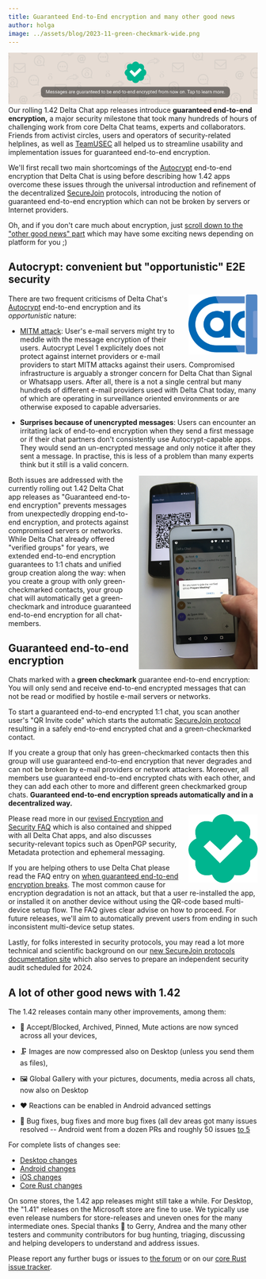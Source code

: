 ```yaml
---
title: Guaranteed End-to-End encryption and many other good news
author: holga
image: ../assets/blog/2023-11-green-checkmark-wide.png
---
```


![E2EE from now on](../assets/blog/2023-11-e2ee-activated.png)
Our rolling 1.42 Delta Chat app releases introduce 
**guaranteed end-to-end encryption,**
a major security milestone that took many hundreds of hours 
of challenging work from core Delta Chat teams, experts and collaborators.
Friends from activist circles, users and operators of security-related helplines,
as well as [TeamUSEC](https://teamusec.de) 
all helped us to streamline usability and implementation issues 
for guaranteed end-to-end encryption. 

We'll first recall two main shortcomings of the [Autocrypt](https://autocrypt.org)
end-to-end encryption that Delta Chat is using
before describing how 1.42 apps overcome these issues
through the universal introduction and refinement
of the decentralized [SecureJoin](https://securejoin.delta.chat) protocols,
introducing the notion of guaranteed end-to-end encryption
which can not be broken by servers or Internet providers. 

Oh, and if you don't care much about encryption, 
just [scroll down to the "other good news" part](#a-lot-of-other-good-news-with-142)
which may have some exciting news depending on platform for you ;) 

## Autocrypt: convenient but "opportunistic" E2E security 

<img src="../assets/logos/autocrypt.svg" width="140" style="float:right; margin-left:1em;" />

There are two frequent criticisms of Delta Chat's [Autocrypt](https://autocrypt.org) 
end-to-end encryption and its *opportunistic* nature: 

- [MITM attack](https://en.wikipedia.org/wiki/Man-in-the-middle_attack): 
  User's e-mail servers might try to meddle with the message encryption of their users. 
  Autocrypt Level 1 explicitely does not protect against internet providers or e-mail
  providers to start MITM attacks against their users. 
  Compromised infrastructure is arguably a stronger concern 
  for Delta Chat than Signal or Whatsapp users.
  After all, there is a not a single central 
  but many hundreds of different e-mail providers used with Delta Chat today,
  many of which are operating in surveillance oriented environments
  or are otherwise exposed to capable adversaries. 

- **Surprises because of unencrypted messages**: 
  Users can encounter an irritating lack of end-to-end encryption 
  when they send a first message or 
  if their chat partners don't consistently use Autocrypt-capable apps.
  They would send an un-encrypted message and only notice it after they sent a message. 
  In practise, this is less of a problem than many experts think 
  but it still is a valid concern. 

<img src="../assets/blog/join_verified_group.jpg" width="240" style="float:right; margin-left: 1em;" />

Both issues are addressed with the currently rolling out 1.42 Delta Chat app releases
as "Guaranteed end-to-end encryption" prevents messages 
from unexpectedly dropping end-to-end encryption,
and protects against compromised servers or networks. 
While Delta Chat already offered "verified groups" for years, 
we extended end-to-end encryption guarantees to 1:1 chats
and unified group creation along the way:
when you create a group with only green-checkmarked contacts,
your group chat will automatically get a green-checkmark 
and introduce guaranteed end-to-end encryption for all chat-members. 

## Guaranteed end-to-end encryption

Chats marked with a **green checkmark** guarantee end-to-end encryption:
You will only send and receive end-to-end encrypted messages
that can not be read or modified by hostile e-mail servers or networks.

To start a guaranteed end-to-end encrypted 1:1 chat,
you scan another user's "QR Invite code" 
which starts the automatic [SecureJoin protocol](https://securejoin.delta.chat)
resulting in a safely end-to-end encrypted chat and a green-checkmarked contact. 

If you create a group that only has green-checkmarked contacts
then this group will use guaranteed end-to-end encryption
that never degrades and can not be broken by e-mail providers or network attackers. 
Moreover, all members use guaranteed end-to-end encrypted chats with each other,
and they can add each other to more and different green checkmarked group chats. 
**Guaranteed end-to-end encryption spreads automatically and in a decentralized way.**

<img src="../assets/blog/green-checkmark.svg" width="140" style="float:right; margin-left:1em;" />  

Please read more in our [revised Encryption and Security FAQ](https://delta.chat/en/help#encryption-and-security) 
which is also contained and shipped with all Delta Chat apps,
and also discusses security-relevant topics such as OpenPGP security, 
Metadata protection and ephemeral messaging. 

If you are helping others to use Delta Chat please read the FAQ entry on
[when guaranteed end-to-end encryption breaks](https://delta.chat/en/help#nocryptanymore).
The most common cause for encryption degradation is not an attack, 
but that a user re-installed the app, 
or installed it on another device without using the QR-code based multi-device setup flow.
The FAQ gives clear advise on how to proceed. 
For future releases, we'll aim to automatically prevent users 
from ending in such inconsistent multi-device setup states. 

Lastly, for folks interested in security protocols, 
you may read a lot more technical and scientific background on our 
[new SecureJoin protocols documentation site](https://securejoin.delta.chat)
which also serves to prepare an independent security audit scheduled for 2024. 

## A lot of other good news with 1.42

The 1.42 releases contain many other improvements, among them:

- 🔄 Accept/Blocked, Archived, Pinned, Mute actions are now synced across all your devices,

- 🗜️ Images are now compressed also on Desktop (unless you send them as files), 

- 🖼️ Global Gallery with your pictures, documents, media across all chats,
  now also on Desktop 

- ❤️  Reactions can be enabled in Android advanced settings 

- 🐞 Bug fixes, bug fixes and more bug fixes (all dev areas got many issues
  resolved -- Android went from a dozen PRs and roughly 50 issues [to 5](https://github.com/deltachat/deltachat-android/issues)

For complete lists of changes see: 

- [Desktop changes](https://github.com/deltachat/deltachat-desktop/blob/master/CHANGELOG.md) 
- [Android changes](https://github.com/deltachat/deltachat-android/blob/master/CHANGELOG.md) 
- [iOS changes](https://github.com/deltachat/deltachat-ios/blob/master/CHANGELOG.md) 
- [Core Rust changes](https://github.com/deltachat/deltachat-core-rust/blob/main/CHANGELOG.md) 

On some stores, the 1.42 app releases might still take a while. 
For Desktop, the "1.41" releases on the Microsoft store are fine to use. 
We typically use even release numbers for store-releases 
and uneven ones for the many intermediate ones. 
Special thanks 💜 to Gerry, Andrea and the many other testers and
community contributors for bug hunting, triaging, discussing and helping
developers to understand and address issues. 

Please report any further bugs or issues to [the forum](https://support.delta.chat) 
or on our [core Rust issue tracker](https://github.com/deltachat/deltachat-core-rust/issues).
